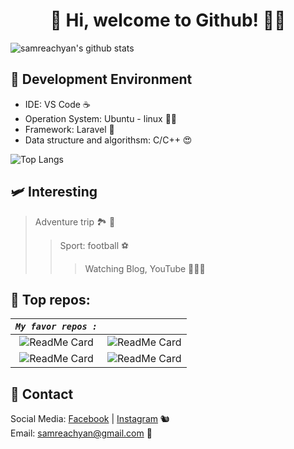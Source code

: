 <h1 align="center"> 🦥 Hi, welcome to Github! 👋👋 </h1>

<!-- ![My Profile](https://github.com/samreachyan/samreachyan/blob/master/me.jpg?raw=true) -->

![samreachyan's github stats](https://github-readme-stats.vercel.app/api?username=samreachyan&count_private=true&show_icons=true&theme=buefy&card_width=1800)

## 🚀 Development Environment

* IDE: VS Code ☕
* Operation System: Ubuntu - linux 🐧💓
* Framework: Laravel 🎁
* Data structure and algorithsm: C/C++ 😍

![Top Langs](https://github-readme-stats.vercel.app/api/top-langs/?username=samreachyan)

## 🛩 Interesting
> Adventure trip 🏞 🌄
>> Sport: football ⚽️
>>> Watching Blog, YouTube 🧑🏿‍💻

## 💟 Top repos: 

|  *`My favor repos :`* | |
|:--:|:--:|
|  ![ReadMe Card](https://github-readme-stats.vercel.app/api/pin/?username=samreachyan&repo=BKCodes&theme=nightowl) | ![ReadMe Card](https://github-readme-stats.vercel.app/api/pin/?username=samreachyan&repo=bash-guide&theme=react)  | 
|  ![ReadMe Card](https://github-readme-stats.vercel.app/api/pin/?username=samreachyan&repo=project-two&theme=react) | ![ReadMe Card](https://github-readme-stats.vercel.app/api/pin/?username=samreachyan&repo=samreachyan&theme=nightowl)  | 


## 📱 Contact
Social Media: [Facebook](https://fb.me/yan.samreach) | [Instagram](https://www.instagram.com/yansamreach) 🐿
<br>Email: samreachyan@gmail.com 💌
